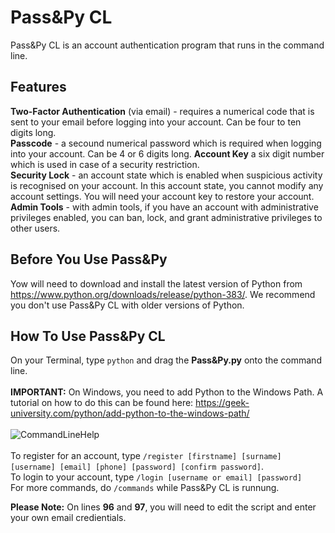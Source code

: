 # Pass&Py CL
Pass&Py CL is an account authentication program that runs in the command line.
## Features
**Two-Factor Authentication** (via email) - requires a numerical code that is sent to your email before logging into your account. Can be four to ten digits long.<br/>
**Passcode** - a secound numerical password which is required when logging into your account. Can be 4 or 6 digits long.
**Account Key** a six digit number which is used in case of a security restriction.<br/>
**Security Lock** - an account state which is enabled when suspicious activity is recognised on your account. In this account state, you cannot modify any account settings. You will need your account key to restore your account.<br/>
**Admin Tools** - with admin tools, if you have an account with administrative privileges enabled, you can ban, lock, and grant administrative privileges to other users.<br/>
## Before You Use Pass&Py
Yow will need to download and install the latest version of Python from https://www.python.org/downloads/release/python-383/.
We recommend you don't use Pass&Py CL with older versions of Python.
## How To Use Pass&Py CL
On your Terminal, type ```python``` and drag the **Pass&Py.py** onto the command line.<br/><br/>
**IMPORTANT:** On Windows, you need to add Python to the Windows Path. A tutorial on how to do this can be found here: https://geek-university.com/python/add-python-to-the-windows-path/ <br/><br/>
![CommandLineHelp](https://s7.gifyu.com/images/CommandLineHelp.gif)<br/><br/>
To register for an account, type ```/register [firstname] [surname] [username] [email] [phone] [password] [confirm password]```.<br/>
To login to your account, type ```/login [username or email] [password]```<br/>
For more commands, do ```/commands``` while Pass&Py CL is runnung.<br/>

**Please Note:** On lines **96** and **97**, you will need to edit the script and enter your own email credientials.

